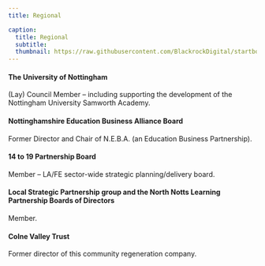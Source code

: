 ```yaml
---
title: Regional

caption:
  title: Regional
  subtitle: 
  thumbnail: https://raw.githubusercontent.com/BlackrockDigital/startbootstrap-agency/master/src/assets/img/portfolio/04-thumbnail.jpg
---
```

#### The University of Nottingham
(Lay) Council Member – including supporting the development of the Nottingham University Samworth Academy.
#### Nottinghamshire Education Business Alliance Board
Former Director and Chair of N.E.B.A. (an Education Business Partnership).
#### 14 to 19 Partnership Board
Member – LA/FE sector-wide strategic planning/delivery board.
#### Local Strategic Partnership group and the North Notts Learning Partnership Boards of Directors
Member.
#### Colne Valley Trust
Former director of this community regeneration company.
